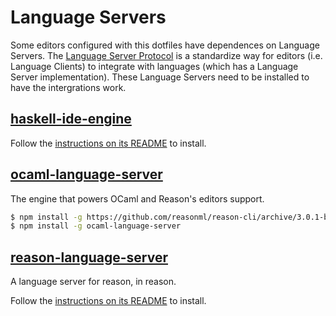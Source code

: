 # Language Servers

Some editors configured with this dotfiles have dependences on Language Servers. The [Language Server Protocol](https://github.com/Microsoft/language-server-protocol) is a standardize way for editors (i.e. Language Clients) to integrate with languages (which has a Language Server implementation). These Language Servers need to be installed to have the intergrations work.

## [haskell-ide-engine](https://github.com/haskell/haskell-ide-engine)

Follow the [instructions on its README](https://github.com/haskell/haskell-ide-engine#installation) to install.

## [ocaml-language-server](https://github.com/freebroccolo/ocaml-language-server/)

The engine that powers OCaml and Reason's editors support.

```bash
$ npm install -g https://github.com/reasonml/reason-cli/archive/3.0.1-bin-darwin.tar.gz
$ npm install -g ocaml-language-server
```

## [reason-language-server](https://github.com/jaredly/reason-language-server)

A language server for reason, in reason.

Follow the [instructions on its README](https://github.com/jaredly/reason-language-server#usage) to install.

